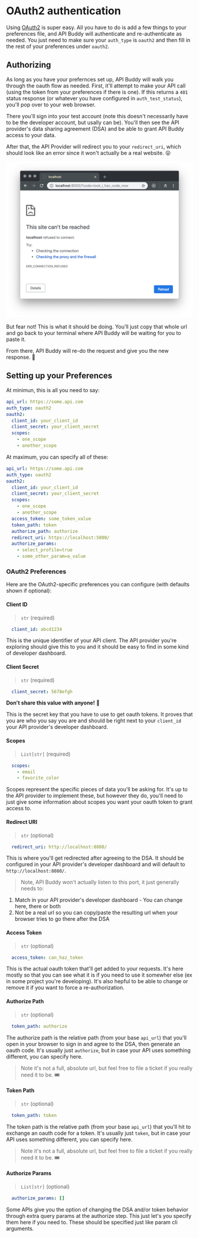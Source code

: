 # OAuth2 authentication

Using [OAuth2](https://oauth.net/2/) is super easy. All you have to do is add a few things to your preferences file, and API Buddy will authenticate and re-authenticate as needed. You just need to make sure your `auth_type` is `oauth2` and then fill in the rest of your preferences under `oauth2`.

## Authorizing

As long as you have your prefernces set up, API Buddy will walk you through the oauth flow as needed. First, it'll attempt to make your API call (using the token from your preferences if there is one). If this returns a `401` status response (or whatever you have configured in `auth_test_status`), you'll pop over to your web browser.

There you'll sign into your test account (note this doesn't necessarily have to be the developer account, but usally can be). You'll then see the API provider's data sharing agreement (DSA) and be able to grant API Buddy access to your data.

After that, the API Provider will redirect you to your `redirect_uri`, which should look like an error since it won't actually be a real website. 😮

![Redirect URI](/media/redirect_uri.png 'redirect_uri.png')

But fear not! This is what it should be doing. You'll just copy that whole url and go back to your terminal where API Buddy will be waiting for you to paste it.

From there, API Buddy will re-do the request and give you the new response. 🎉


## Setting up your Preferences

At minimun, this is all you need to say:

```yaml
api_url: https://some.api.com
auth_type: oauth2
oauth2:
  client_id: your_client_id
  client_secret: your_client_secret
  scopes:
    - one_scope
    - another_scope
```

At maximum, you can specify all of these:
```yaml
api_url: https://some.api.com
auth_type: oauth2
oauth2:
  client_id: your_client_id
  client_secret: your_client_secret
  scopes:
    - one_scope
    - another_scope
  access_token: some_token_value
  token_path: token
  authorize_path: authorize
  redirect_uri: https://localhost:5000/
  authorize_params:
    - select_profile=true
    - some_other_param=a_value
```

### OAuth2 Preferences
Here are the OAuth2-specific preferences you can configure (with defaults shown if optional):

#### Client ID
> `str` (required)
```yaml
  client_id: abcd1234
```

This is the unique identifier of your API client. The API provider you're exploring should give this to you and it should be easy to find in some kind of developer dashboard.

#### Client Secret
> `str` (required)
```yaml
  client_secret: 5678efgh
```

**Don't share this value with anyone!** 🙊

This is the secret key that you have to use to get oauth tokens. It proves that you are who you say you are and should be right next to your `client_id` your API provider's developer dashboard.

#### Scopes
> `List[str]` (required)
```yaml
  scopes:
    - email
    - favorite_color
```

Scopes represent the specific pieces of data you'll be asking for. It's up to the API provider to implement these, but however they do, you'll need to just give some information about scopes you want your oauth token to grant access to.

#### Redirect URI
> `str` (optional)
```yaml
  redirect_uri: http://localhost:8080/
```

This is where you'll get redirected after agreeing to the DSA. It should be configured in your API provider's developer dashboard and will default to `http://localhost:8080/`.

> Note, API Buddy won't actually listen to this port, it just generally needs to:
  1. Match in your API provider's developer dashboard
    - You can change here, there or both
  2. Not be a real url so you can copy/paste the resulting url when your browser tries to go there after the DSA

#### Access Token
> `str` (optional)
```yaml
  access_token: can_haz_token
```

This is the actual oauth token that'll get added to your requests. It's here mostly so that you can see what it is if you need to use it somewher else (ex in some project you're developing). It's also hepful to be able to change or remove it if you want to force a re-authorization.

#### Authorize Path
> `str` (optional)
```yaml
  token_path: authorize
```

The authorize path is the relative path (from your base `api_url`) that you'll open in your browser to sign in and agree to the DSA, then generate an oauth code. It's usually just `authorize`, but in case your API uses something different, you can specify here.

> Note it's not a full, absolute url, but feel free to file a ticket if you really need it to be. 🎟

#### Token Path
> `str` (optional)
```yaml
  token_path: token
```

The token path is the relative path (from your base `api_url`) that you'll hit to exchange an oauth code for a token. It's usually just `token`, but in case your API uses something different, you can specify here.

> Note it's not a full, absolute url, but feel free to file a ticket if you really need it to be. 🎟

#### Authorize Params
> `List[str]` (optional)
```yaml
  authorize_params: []
```

Some APIs give you the option of changing the DSA and/or token behavior through extra query params at the authorize step. This just let's you specify them here if you need to. These should be specified just like param cli arguments.
